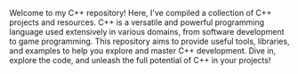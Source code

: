 Welcome to my C++ repository! Here, I've compiled a collection of C++ projects and resources. C++ is a versatile and powerful programming language used extensively in various domains, from software development to game programming. This repository aims to provide useful tools, libraries, and examples to help you explore and master C++ development. Dive in, explore the code, and unleash the full potential of C++ in your projects!
